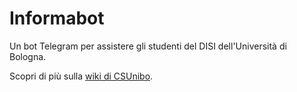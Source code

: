 # Informabot

Un bot Telegram per assistere gli studenti del DISI dell'Università di Bologna.

Scopri di più sulla [wiki di
CSUnibo](https://csunibo.github.io/wiki/bot/informabot/index.html).
